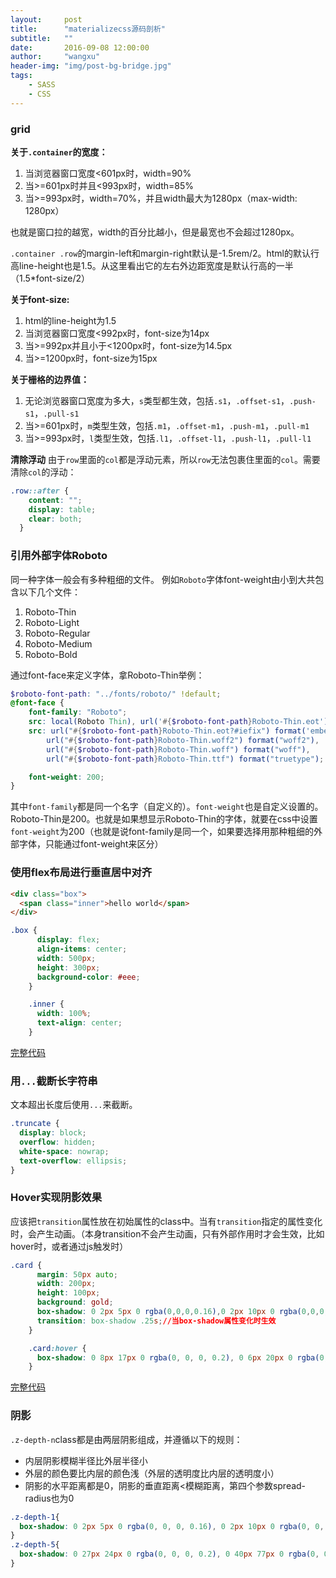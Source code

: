 ```yaml
---
layout:     post
title:      "materializecss源码剖析"
subtitle:   ""
date:       2016-09-08 12:00:00
author:     "wangxu"
header-img: "img/post-bg-bridge.jpg"
tags:
    - SASS
    - CSS
---
```


### grid

**关于`.container`的宽度：**

1. 当浏览器窗口宽度<601px时，width=90%
2. 当>=601px时并且<993px时，width=85%
3. 当>=993px时，width=70%，并且width最大为1280px（max-width: 1280px）

也就是窗口拉的越宽，width的百分比越小，但是最宽也不会超过1280px。

`.container .row`的margin-left和margin-right默认是-1.5rem/2。html的默认行高line-height也是1.5。从这里看出它的左右外边距宽度是默认行高的一半（1.5*font-size/2）

**关于font-size:**

1. html的line-height为1.5
2. 当浏览器窗口宽度<992px时，font-size为14px
3. 当>=992px并且小于<1200px时，font-size为14.5px
4. 当>=1200px时，font-size为15px

**关于栅格的边界值：**

1. 无论浏览器窗口宽度为多大，`s`类型都生效，包括`.s1`，`.offset-s1`，`.push-s1`，`.pull-s1`
2. 当>=601px时，`m`类型生效，包括`.m1`，`.offset-m1`，`.push-m1`，`.pull-m1`
3. 当>=993px时，`l`类型生效，包括`.l1`，`.offset-l1`，`.push-l1`，`.pull-l1`

**清除浮动**
由于`row`里面的`col`都是浮动元素，所以`row`无法包裹住里面的`col`。需要清除`col`的浮动：

```css
.row::after {
    content: "";
    display: table;
    clear: both;
  }
```

### 引用外部字体Roboto

同一种字体一般会有多种粗细的文件。
例如`Roboto`字体font-weight由小到大共包含以下几个文件：

1. Roboto-Thin
2. Roboto-Light
3. Roboto-Regular
4. Roboto-Medium
5. Roboto-Bold

通过font-face来定义字体，拿Roboto-Thin举例：

```scss
$roboto-font-path: "../fonts/roboto/" !default;
@font-face {
    font-family: "Roboto";
    src: local(Roboto Thin), url('#{$roboto-font-path}Roboto-Thin.eot');
    src: url("#{$roboto-font-path}Roboto-Thin.eot?#iefix") format('embedded-opentype'),
        url("#{$roboto-font-path}Roboto-Thin.woff2") format("woff2"),
        url("#{$roboto-font-path}Roboto-Thin.woff") format("woff"),
        url("#{$roboto-font-path}Roboto-Thin.ttf") format("truetype");

    font-weight: 200;
}
```

其中`font-family`都是同一个名字（自定义的）。`font-weight`也是自定义设置的。Roboto-Thin是200。也就是如果想显示Roboto-Thin的字体，就要在css中设置`font-weight`为200（也就是说font-family是同一个，如果要选择用那种粗细的外部字体，只能通过font-weight来区分）

### 使用flex布局进行垂直居中对齐

```html
<div class="box">
  <span class="inner">hello world</span>
</div>
```

```css
.box {
      display: flex;
      align-items: center;
      width: 500px;
      height: 300px;
      background-color: #eee;
    }

    .inner {
      width: 100%;
      text-align: center;
    }
```

[完整代码](http://plnkr.co/edit/SfhbkOV6eFCsfJy624Ne)

### 用`...`截断长字符串

文本超出长度后使用`...`来截断。

```css
.truncate {
  display: block;
  overflow: hidden;
  white-space: nowrap;
  text-overflow: ellipsis;
}
```

### Hover实现阴影效果

应该把`transition`属性放在初始属性的class中。当有`transition`指定的属性变化时，会产生动画。（本身transition不会产生动画，只有外部作用时才会生效，比如hover时，或者通过js触发时）

```css
.card {
      margin: 50px auto;
      width: 200px;
      height: 100px;
      background: gold;
      box-shadow: 0 2px 5px 0 rgba(0,0,0,0.16),0 2px 10px 0 rgba(0,0,0,0.12);//初始的阴影
      transition: box-shadow .25s;//当box-shadow属性变化时生效
    }

    .card:hover {
      box-shadow: 0 8px 17px 0 rgba(0, 0, 0, 0.2), 0 6px 20px 0 rgba(0, 0, 0, 0.19);//变化后的阴影
    }
```

[完整代码](http://plnkr.co/edit/twphzXvXSeeBLjXpZfV1)

### 阴影

`.z-depth-n`class都是由两层阴影组成，并遵循以下的规则：

* 内层阴影模糊半径比外层半径小
* 外层的颜色要比内层的颜色浅（外层的透明度比内层的透明度小）
* 阴影的水平距离都是0，阴影的垂直距离<模糊距离，第四个参数spread-radius也为0

```css
.z-depth-1{
  box-shadow: 0 2px 5px 0 rgba(0, 0, 0, 0.16), 0 2px 10px 0 rgba(0, 0, 0, 0.12);
}
.z-depth-5{
  box-shadow: 0 27px 24px 0 rgba(0, 0, 0, 0.2), 0 40px 77px 0 rgba(0, 0, 0, 0.22);
}
```
